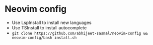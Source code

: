 # Neovim config
- Use LspInstall to install new languages
- Use TSInstall to install autocomplete
- `git clone https://github.com/abhijeet-sasmal/neovim-config &&  neovim-config/bash install.sh`
